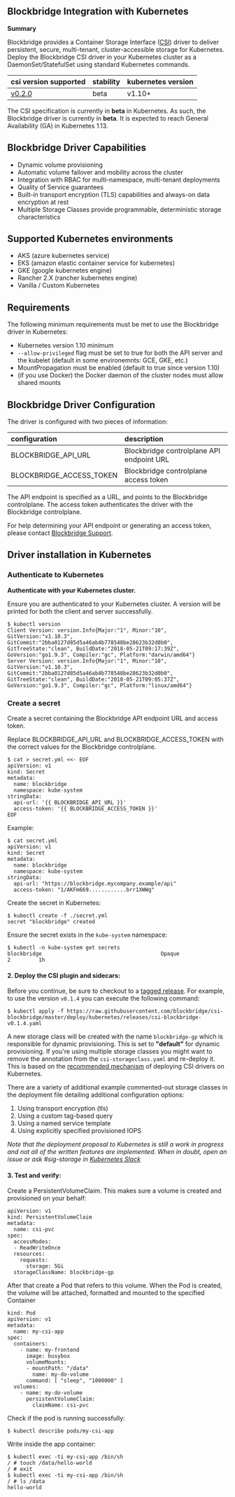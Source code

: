 
## Blockbridge Integration with Kubernetes

**Summary**

Blockbridge provides a Container Storage Interface ([CSI](https://github.com/container-storage-interface/spec)) driver to deliver persistent, secure, multi-tenant, cluster-accessible storage for Kubernetes. Deploy the Blockbridge CSI driver in your Kubernetes cluster as a DaemonSet/StatefulSet using standard Kubernetes commands.

| csi version supported | stability | kubernetes version |
| :---              | :---      | :--- |
| [v0.2.0](https://github.com/container-storage-interface/spec/blob/v0.2.0/spec.md) | beta | v1.10+

The CSI specification is currently in **beta** in Kubernetes. As such, the Blockbridge  driver is currently in **beta**. It is expected to reach General Availability (GA) in Kubernetes 1.13.

## Blockbridge Driver Capabilities

* Dynamic volume provisioning
* Automatic volume failover and mobility across the cluster
* Integration with RBAC for multi-namespace, multi-tenant deployments
* Quality of Service guarantees
* Built-in transport encryption (TLS) capabilities and always-on data encryption at rest
* Multiple Storage Classes provide programmable, deterministic storage characteristics

## Supported Kubernetes environments

* AKS (azure kubernetes service)
* EKS (amazon elastic container service for kubernetes)
* GKE (google kubernetes engine)
* Rancher 2.X (rancher kubernetes engine)
* Vanilla / Custom Kubernetes

## Requirements

The following minimum requirements must be met to use the Blockbridge driver in Kubernetes:

* Kubernetes version 1.10 minimum
* `--allow-privileged` flag must be set to true for both the API server and the
  kubelet (default in some environemnts: GCE, GKE, etc.)
* MountPropagation must be enabled (default to true since version 1.10)
* (if you use Docker) the Docker daemon of the cluster nodes must allow shared
  mounts

## Blockbridge Driver Configuration

The driver is configured with two pieces of information:

| configuration | description |
| :----         | :----       |
| BLOCKBRIDGE_API_URL | Blockbridge controlplane API endpoint URL |
| BLOCKBRIDGE_ACCESS_TOKEN | Blockbridge controlplane access token

The API endpoint is specified as a URL, and points to the Blockbridge
controlplane. The access token authenticates the driver with the Blockbridge
controlplane.

For help determining your API endpoint or generating an access token, please contact [Blockbridge Support](mailto:support@blockbridge.com).

## Driver installation in Kubernetes

### Authenticate to Kubernetes

**Authenticate with your Kubernetes cluster.**

Ensure you are authenticated to your Kubernetes cluster. A version will be printed for both the client and server successfully.

```
$ kubectl version
Client Version: version.Info{Major:"1", Minor:"10", GitVersion:"v1.10.3", GitCommit:"2bba0127d85d5a46ab4b778548be28623b32d0b0", GitTreeState:"clean", BuildDate:"2018-05-21T09:17:39Z", GoVersion:"go1.9.3", Compiler:"gc", Platform:"darwin/amd64"}
Server Version: version.Info{Major:"1", Minor:"10", GitVersion:"v1.10.3", GitCommit:"2bba0127d85d5a46ab4b778548be28623b32d0b0", GitTreeState:"clean", BuildDate:"2018-05-21T09:05:37Z", GoVersion:"go1.9.3", Compiler:"gc", Platform:"linux/amd64"}
```

### Create a secret

Create a secret containing the Blockbridge API endpoint URL and access token.

Replace BLOCKBRIDGE_API_URL and BLOCKBRIDGE_ACCESS_TOKEN with the correct values for the Blockbridge controlplane.

```
$ cat > secret.yml <<- EOF
apiVersion: v1
kind: Secret
metadata:
  name: blockbridge
  namespace: kube-system
stringData:
  api-url: '{{ BLOCKBRIDGE_API_URL }}'
  access-token: '{{ BLOCKBRIDGE_ACCESS_TOKEN }}'
EOF
```

Example:

```
$ cat secret.yml
apiVersion: v1
kind: Secret
metadata:
  name: blockbridge
  namespace: kube-system
stringData:
  api-url: "https://blockbridge.mycompany.example/api"
  access-token: "1/AKFm669............brr1XWWg"
```

Create the secret in Kubernetes:

```
$ kubectl create -f ./secret.yml
secret "blockbridge" created
```

Ensure the secret exists in the `kube-system` namespace:

```
$ kubectl -n kube-system get secrets
blockbridge                                      Opaque                                2         1h
```

#### 2. Deploy the CSI plugin and sidecars:

Before you continue, be sure to checkout to a [tagged
release](https://github.com/blockbridge/csi-blockbridge/releases). For
example, to use the version `v0.1.4` you can execute the following command:

```
$ kubectl apply -f https://raw.githubusercontent.com/blockbridge/csi-blockbridge/master/deploy/kubernetes/releases/csi-blockbridge-v0.1.4.yaml
```

A new storage class will be created with the name `blockbridge-gp` which is
responsible for dynamic provisioning. This is set to **"default"** for dynamic
provisioning. If you're using multiple storage classes you might want to remove
the annotation from the `csi-storageclass.yaml` and re-deploy it. This is
based on the [recommended mechanism](https://github.com/kubernetes/community/blob/master/contributors/design-proposals/storage/container-storage-interface.md#recommended-mechanism-for-deploying-csi-drivers-on-kubernetes) of deploying CSI drivers on Kubernetes.

There are a variety of additional example commented-out storage classes in the
deployment file detailing additional configuration options:

1. Using transport encryption (tls)
2. Using a custom tag-based query
3. Using a named service template
4. Using explicitly specified provisioned IOPS

*Note that the deployment proposal to Kubernetes is still a work in progress and not all of the written
features are implemented. When in doubt, open an issue or ask #sig-storage in [Kubernetes Slack](http://slack.k8s.io)*

#### 3. Test and verify:

Create a PersistentVolumeClaim. This makes sure a volume is created and provisioned on your behalf:

```
apiVersion: v1
kind: PersistentVolumeClaim
metadata:
  name: csi-pvc
spec:
  accessModes:
  - ReadWriteOnce
  resources:
    requests:
      storage: 5Gi
  storageClassName: blockbridge-gp
```

After that create a Pod that refers to this volume. When the Pod is created, the volume will be attached, formatted and mounted to the specified Container

```
kind: Pod
apiVersion: v1
metadata:
  name: my-csi-app
spec:
  containers:
    - name: my-frontend
      image: busybox
      volumeMounts:
      - mountPath: "/data"
        name: my-do-volume
      command: [ "sleep", "1000000" ]
  volumes:
    - name: my-do-volume
      persistentVolumeClaim:
        claimName: csi-pvc 
```

Check if the pod is running successfully:


```
$ kubectl describe pods/my-csi-app
```

Write inside the app container:

```
$ kubectl exec -ti my-csi-app /bin/sh
/ # touch /data/hello-world
/ # exit
$ kubectl exec -ti my-csi-app /bin/sh
/ # ls /data
hello-world
```

